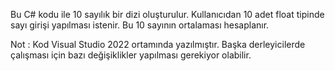 Bu C# kodu ile 10 sayılık bir dizi oluşturulur. Kullanıcıdan 10 adet float tipinde sayı girişi yapılması istenir. Bu 10 sayının ortalaması hesaplanır.

Not : Kod Visual Studio 2022 ortamında yazılmıştır. Başka derleyicilerde çalışması için bazı değişiklikler yapılması gerekiyor olabilir.
